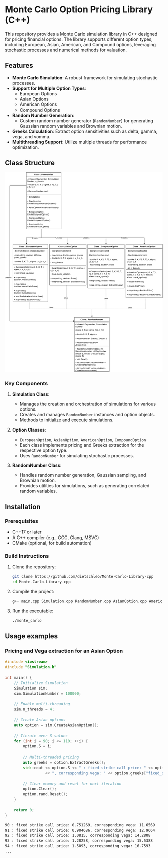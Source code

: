 # Monte Carlo Option Pricing Library (C++)

This repository provides a Monte Carlo simulation library in C++ designed for pricing financial options. The library supports different option types, including European, Asian, American, and Compound options, leveraging stochastic processes and numerical methods for valuation.

## Features

- **Monte Carlo Simulation**: A robust framework for simulating stochastic processes.
- **Support for Multiple Option Types**:
  - European Options
  - Asian Options
  - American Options
  - Compound Options
- **Random Number Generation**:
  - Custom random number generator (`RandomNumber`) for generating Gaussian random variables and Brownian motion.
- **Greeks Calculation**: Extract option sensitivities such as delta, gamma, vega, and vomma.
- **Multithreading Support**: Utilize multiple threads for performance optimization.

## Class Structure

![Class Diagram](class_diagram.png)

### Key Components

1. **Simulation Class**:
   - Manages the creation and orchestration of simulations for various options.
   - Creates and manages `RandomNumber` instances and option objects.
   - Methods to initialize and execute simulations.

2. **Option Classes**:
   - `EuropeanOption`, `AsianOption`, `AmericanOption`, `CompoundOption`
   - Each class implements pricing and Greeks extraction for the respective option type.
   - Uses `RandomNumber` for simulating stochastic processes.

3. **RandomNumber Class**:
   - Handles random number generation, Gaussian sampling, and Brownian motion.
   - Provides utilities for simulations, such as generating correlated random variables.

## Installation

### Prerequisites
- C++17 or later
- A C++ compiler (e.g., GCC, Clang, MSVC)
- CMake (optional, for build automation)

### Build Instructions
1. Clone the repository:
   ```bash
   git clone https://github.com/dietschleo/Monte-Carlo-Library-cpp
   cd Monte-Carlo-Library-cpp
   ```

2. Compile the project:
   ```bash
   g++ main.cpp Simulation.cpp RandomNumber.cpp AsianOption.cpp AmericanOption.cpp EuropeanOption.cpp CompoundOption.cpp -o monte_carlo -lpthread
   ```

3. Run the executable:
   ```bash
   ./monte_carlo
   ```

## Usage examples

### Pricing and Vega extraction for an Asian Option

```cpp
#include <iostream>
#include "Simulation.h"

int main() {
    // Initialize Simulation
    Simulation sim;
    sim.SimulationNumber = 100000;

    // Enable multi-threading
    sim.n_threads = 4;

    // Create Asian options
    auto option = sim.CreateAsianOption();

    // Iterate over S values
    for (int i = 90; i <= 110; ++i) {
        option.S = i;

        // Multi-threaded pricing
        auto greeks = option.ExtractGreeks();
        std::cout << option.S << " : fixed strike call price: " << option.prices["fixed_strike_call"]
                  << ", corresponding vega: " << option.greeks["fixed_strike_call_vega"] << std::endl;

        // Clear memory and reset for next iteration
        option.Clear();
        option.rand.Reset();
    }

    return 0;
}
   ```

   ```bash
   90 : fixed strike call price: 0.751269, corresponding vega: 11.6569
   91 : fixed strike call price: 0.904686, corresponding vega: 12.9664
   92 : fixed strike call price: 1.0815, corresponding vega: 14.2808
   93 : fixed strike call price: 1.28258, corresponding vega: 15.5388
   94 : fixed strike call price: 1.5093, corresponding vega: 16.7593
   ...
   ```
